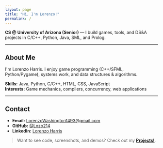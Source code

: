 ```yaml
---
layout: page
title: "Hi, I'm Lorenzo!"
permalink: /
---
```


<!-- Quick hero blurb -->
**CS @ University of Arizona (Senior)** — I build games, tools, and DS&A projects in C/C++, Python, Java, SML, and Prolog.

<!--
<p>
   <a class="btn" href="#about">About</a>
   <a class="btn" href="#contact">Contact</a>
   <a class="btn btn-primary" href="/projects/">Projects</a>
</p>
-->

---

## <a id="about"></a>About Me

I'm Lorenzo Harris. I enjoy game programming (C++/SFML, Python/Pygame), systems work, and data structures & algorithms.

**Skills:** Java, Python, C/C++, HTML, CSS, JavaScript  
**Interests:** Game mechanics, compilers, concurrency, web applications

<!-- Optional: headshot -->
<!-- ![Lorenzo](/assets/img/headshot.jpg) -->

---

## <a id="contact"></a>Contact

- **Email:** LorenzoWashington1493@gmail.com  
- **GitHub:** [@Lozo214](https://github.com/YOUR-USERNAME)  
- **LinkedIn:** [Lorenzo Harris](https://www.linkedin.com/in/YOUR-LINKEDIN/)

> Want to see code, screenshots, and demos? Check out my **[Projects!](/projects/)**.


